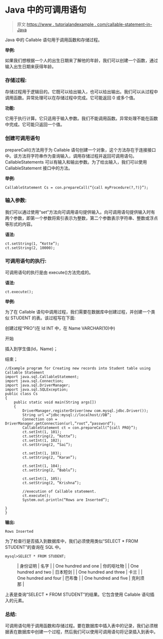 # Java 中的可调用语句

> 原文:[https://www . tutorialandexample . com/callable-statement-in-Java](https://www.tutorialandexample.com/callable-statement-in-java)

Java 中的 Callable 语句用于调用函数和存储过程。

**举例:**

如果我们想根据一个人的出生日期来了解他的年龄，我们可以创建一个函数，通过输入出生日期来获得年龄。

### 存储过程:

存储过程用于逻辑目的。它既可以给出输入，也可以给出输出。我们可以从过程中调用函数。异常处理可以在存储过程中完成。它可能返回 0 或多个值。

**功能:**

它用于执行计算。它只适用于输入参数。我们不能调用函数。异常处理不能在函数中完成。它可能只返回一个值。

### 创建可调用语句

prepareCall()方法用于为 Callable 语句创建一个对象，这个方法存在于连接接口中。该方法将字符串作为查询输入，调用存储过程并返回可调用语句。CallableStatements 可以有输入和输出参数。为了给出输入，我们可以使用 CallableStatement 接口中的方法。

**举例:**

```
CallableStatement Cs = con.prepareCall(“{call myProcedure(?,?)}”);
```

### 输入参数:

我们可以通过使用“set”方法向可调用语句提供输入。向可调用语句提供输入时有两个参数，即第一个参数将索引表示为整数，第二个参数表示字符串、整数或浮点等形式的内容。

**语法:**

```
ct.setString(1, “Kotte”);
ct.setString(2, 10000); 
```

### 可调用语句的执行:

可调用语句的执行是由 execute()方法完成的。

**语法:**

```
ct.execute();
```

**举例:**

为了在 Callable 语句中调用过程，我们需要在数据库中创建过程，并创建一个类似 STUDENT 的表。该过程写在下面:

创建过程“PRO”(在 Id INT 中，在 Name VARCHAR(10)中)

开始

插入到学生值(Id，Name)；

结束；

```
//Example program for Creating new records into Student table using Callable Statement
import java.sql.CallableStatement;
import java.sql.Connection;
import java.sql.DriverManager;
import java.sql.SQLException;
public class Cs
{
	public static void main(String args[])
	{
		DriverManager.registerDriver(new com.mysql.jdbc.Driver());
		String url =“jdbc:mysql://localhost//DB”;
		Connection con = DriverManager.getConnection(url,”root”,”password”);
		CallableStatement ct = con.prepareCall(“{call PRO}”);
		ct.setInt(1, 101);
		ct.setString(2, “Kotte”);
		ct.setInt(1, 102);
		ct.setString(2, “Sai”);

		ct.setInt(1, 103);
		ct.setString(2, “Karan”);

		ct.setInt(1, 104);
		ct.setString(2, “Bablu”);

		ct.setInt(1, 105);
		ct.setString(2, “Krishna”);

		//execution of Callable statement.
		ct.execute();
		System.out.println(“Rows are Inserted”);

} 
} 
```

**输出:**

```
Rows Inserted
```

为了检查行是否插入到数据库中，我们必须使用类似“SELECT * FROM STUDENT”的查询在 SQL 中。

```
mysql>SELECT * FROM STUDENT;
```

<figure class="wp-block-table">

| 身份证明 | 名字 |
| One hundred and one | 你的呕吐物 |
| One hundred and two | 日本短剑 |
| One hundred and three | 卡兰 |
| One hundred and four | 巴布鲁 |
| One hundred and five | 克利须那 |

</figure>

上表是查询“SELECT * FROM STUDENT”的结果。它包含使用 Callable 语句插入的元素。

### 总结:

可调用语句用于调用函数和存储过程。要在数据库中插入表中的记录，我们必须根据表在数据库中创建一个过程，然后我们可以使用可调用语句将记录插入到表中。